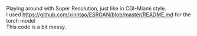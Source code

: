 Playing around with Super Resolution, just like in CGI-Miami style. <br>
I used https://github.com/xinntao/ESRGAN/blob/master/README.md for the torch model
<br>
This code is a bit messy..
